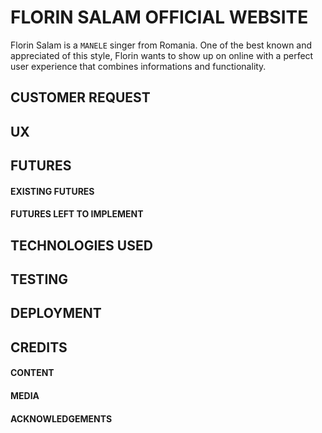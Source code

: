 # FLORIN SALAM OFFICIAL WEBSITE

Florin Salam is a `MANELE` singer from Romania. One of the best known and appreciated of this style, Florin
wants to show up on online with a perfect user experience that combines informations and functionality.


## CUSTOMER REQUEST


## UX


## FUTURES


#### EXISTING FUTURES


#### FUTURES LEFT TO IMPLEMENT


## TECHNOLOGIES USED


## TESTING


## DEPLOYMENT


## CREDITS

#### CONTENT

#### MEDIA 

#### ACKNOWLEDGEMENTS



